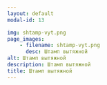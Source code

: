 ```yaml
---
layout: default
modal-id: 13

img: shtamp-vyt.png
page_images:
    - filename: shtamp-vyt.png
      desc: Штамп вытяжной
alt: Штамп вытяжной
description: Штамп вытяжной
title: Штамп вытяжной
---
```

